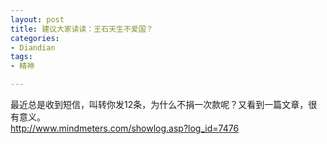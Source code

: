 ```yaml
---
layout: post
title: 建议大家读读：王石天生不爱国？
categories:
- Diandian
tags:
- 精神

---
```

最近总是收到短信，叫转你发12条，为什么不捐一次款呢？又看到一篇文章，很有意义。
<br />http://www.mindmeters.com/showlog.asp?log_id=7476
